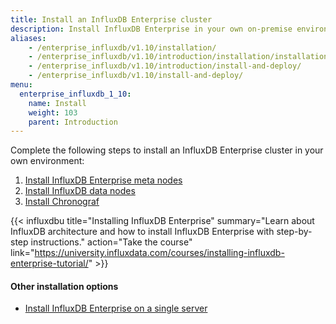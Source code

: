 ```yaml
---
title: Install an InfluxDB Enterprise cluster
description: Install InfluxDB Enterprise in your own on-premise environment.
aliases:
    - /enterprise_influxdb/v1.10/installation/
    - /enterprise_influxdb/v1.10/introduction/installation/installation/
    - /enterprise_influxdb/v1.10/introduction/install-and-deploy/
    - /enterprise_influxdb/v1.10/install-and-deploy/
menu:
  enterprise_influxdb_1_10:
    name: Install
    weight: 103
    parent: Introduction
---
```


Complete the following steps to install an InfluxDB Enterprise cluster in your own environment:

1. [Install InfluxDB Enterprise meta nodes](/enterprise_influxdb/v1.10/introduction/installation/installation/meta_node_installation/)
2. [Install InfluxDB data nodes](/enterprise_influxdb/v1.10/introduction/installation/installation/data_node_installation/)
3. [Install Chronograf](/enterprise_influxdb/v1.10/introduction/installation/installation/chrono_install/)

{{< influxdbu title="Installing InfluxDB Enterprise" summary="Learn about InfluxDB architecture and how to install InfluxDB Enterprise with step-by-step instructions." action="Take the course" link="https://university.influxdata.com/courses/installing-influxdb-enterprise-tutorial/" >}}

#### Other installation options
- [Install InfluxDB Enterprise on a single server](/enterprise_influxdb/v1.9/introduction/installation/single-server/)